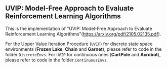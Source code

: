## UVIP: Model-Free Approach to Evaluate Reinforcement Learning Algorithms

This is the implementation of "UVIP: Model-Free Approach to Evaluate Reinforcement Learning Algorithms"(https://arxiv.org/pdf/2105.02135.pdf). 

For the Upper Value Iteration Procedure (`UVIP`) for discrete state space environments (**Frozen Lake**, **Chain** and **Garnet**), please refer to code in the folder `DiscreteEnvs`. For `UVIP` for continuous ones (**CartPole** and **Acrobot**), please refer to code in the folder `ContinuousEnvs`.
